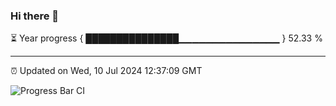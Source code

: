 ### Hi there 👋

⏳ Year progress { ███████████████▁▁▁▁▁▁▁▁▁▁▁▁▁▁▁ } 52.33 %

---

⏰ Updated on Wed, 10 Jul 2024 12:37:09 GMT

![Progress Bar CI](https://github.com/ZhaoGui/ZhaoGui/workflows/Progress%20Bar%20CI/badge.svg)
